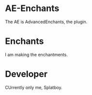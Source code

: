# AE-Enchants
The AE is AdvancedEnchants, the plugin.

# Enchants
I am making the enchantments.

# Developer
CUrrently only me, Splatboy.

